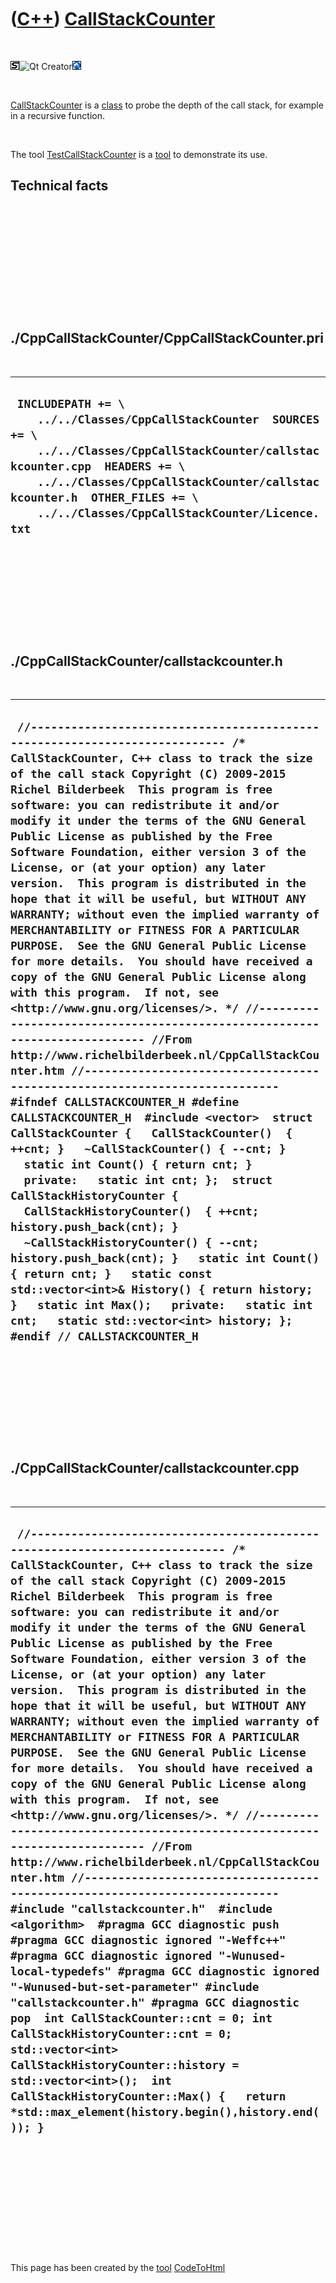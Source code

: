 



 

 

 

 

 

([C++](Cpp.md)) [CallStackCounter](CppCallStackCounter.md)
============================================================

 

![STL](PicStl.png)![Qt
Creator](PicQtCreator.png)![Lubuntu](PicLubuntu.png)

 

[CallStackCounter](CppCallStackCounter.md) is a [class](CppClass.md)
to probe the depth of the call stack, for example in a recursive
function.

 

The tool [TestCallStackCounter](ToolTestCallStackCounter.md) is a
[tool](Tools.md) to demonstrate its use.

Technical facts
---------------

 

 

 

 

 

 

./CppCallStackCounter/CppCallStackCounter.pri
---------------------------------------------

 

  -------------------------------------------------------------------------------------------------------------------------------------------------------------------------------------------------------------------------------------------------------------------------------
  ` INCLUDEPATH += \     ../../Classes/CppCallStackCounter  SOURCES += \     ../../Classes/CppCallStackCounter/callstackcounter.cpp  HEADERS += \     ../../Classes/CppCallStackCounter/callstackcounter.h  OTHER_FILES += \     ../../Classes/CppCallStackCounter/Licence.txt`
  -------------------------------------------------------------------------------------------------------------------------------------------------------------------------------------------------------------------------------------------------------------------------------

 

 

 

 

 

./CppCallStackCounter/callstackcounter.h
----------------------------------------

 

  -------------------------------------------------------------------------------------------------------------------------------------------------------------------------------------------------------------------------------------------------------------------------------------------------------------------------------------------------------------------------------------------------------------------------------------------------------------------------------------------------------------------------------------------------------------------------------------------------------------------------------------------------------------------------------------------------------------------------------------------------------------------------------------------------------------------------------------------------------------------------------------------------------------------------------------------------------------------------------------------------------------------------------------------------------------------------------------------------------------------------------------------------------------------------------------------------------------------------------------------------------------------------------------------------------------------------------------------------------------------------------------------------------------------------------------------------------------------------------------------------------------------------------------------------------------------------------------------------------------------------------------------------------------------------------------------------------
  ` //--------------------------------------------------------------------------- /* CallStackCounter, C++ class to track the size of the call stack Copyright (C) 2009-2015 Richel Bilderbeek  This program is free software: you can redistribute it and/or modify it under the terms of the GNU General Public License as published by the Free Software Foundation, either version 3 of the License, or (at your option) any later version.  This program is distributed in the hope that it will be useful, but WITHOUT ANY WARRANTY; without even the implied warranty of MERCHANTABILITY or FITNESS FOR A PARTICULAR PURPOSE.  See the GNU General Public License for more details.  You should have received a copy of the GNU General Public License along with this program.  If not, see <http://www.gnu.org/licenses/>. */ //--------------------------------------------------------------------------- //From http://www.richelbilderbeek.nl/CppCallStackCounter.htm //--------------------------------------------------------------------------- #ifndef CALLSTACKCOUNTER_H #define CALLSTACKCOUNTER_H  #include <vector>  struct CallStackCounter {   CallStackCounter()  { ++cnt; }   ~CallStackCounter() { --cnt; }   static int Count() { return cnt; }   private:   static int cnt; };  struct CallStackHistoryCounter {   CallStackHistoryCounter()  { ++cnt; history.push_back(cnt); }   ~CallStackHistoryCounter() { --cnt; history.push_back(cnt); }   static int Count() { return cnt; }   static const std::vector<int>& History() { return history; }   static int Max();   private:   static int cnt;   static std::vector<int> history; };  #endif // CALLSTACKCOUNTER_H`
  -------------------------------------------------------------------------------------------------------------------------------------------------------------------------------------------------------------------------------------------------------------------------------------------------------------------------------------------------------------------------------------------------------------------------------------------------------------------------------------------------------------------------------------------------------------------------------------------------------------------------------------------------------------------------------------------------------------------------------------------------------------------------------------------------------------------------------------------------------------------------------------------------------------------------------------------------------------------------------------------------------------------------------------------------------------------------------------------------------------------------------------------------------------------------------------------------------------------------------------------------------------------------------------------------------------------------------------------------------------------------------------------------------------------------------------------------------------------------------------------------------------------------------------------------------------------------------------------------------------------------------------------------------------------------------------------------------

 

 

 

 

 

./CppCallStackCounter/callstackcounter.cpp
------------------------------------------

 

  ---------------------------------------------------------------------------------------------------------------------------------------------------------------------------------------------------------------------------------------------------------------------------------------------------------------------------------------------------------------------------------------------------------------------------------------------------------------------------------------------------------------------------------------------------------------------------------------------------------------------------------------------------------------------------------------------------------------------------------------------------------------------------------------------------------------------------------------------------------------------------------------------------------------------------------------------------------------------------------------------------------------------------------------------------------------------------------------------------------------------------------------------------------------------------------------------------------------------------------------------------------------------------------------------------------------------------------------------------------------------------------------------------------------------------------------------------------------------------------------------------------------------------------------------------------------------------------------------------------------------------
  ` //--------------------------------------------------------------------------- /* CallStackCounter, C++ class to track the size of the call stack Copyright (C) 2009-2015 Richel Bilderbeek  This program is free software: you can redistribute it and/or modify it under the terms of the GNU General Public License as published by the Free Software Foundation, either version 3 of the License, or (at your option) any later version.  This program is distributed in the hope that it will be useful, but WITHOUT ANY WARRANTY; without even the implied warranty of MERCHANTABILITY or FITNESS FOR A PARTICULAR PURPOSE.  See the GNU General Public License for more details.  You should have received a copy of the GNU General Public License along with this program.  If not, see <http://www.gnu.org/licenses/>. */ //--------------------------------------------------------------------------- //From http://www.richelbilderbeek.nl/CppCallStackCounter.htm //--------------------------------------------------------------------------- #include "callstackcounter.h"  #include <algorithm>  #pragma GCC diagnostic push #pragma GCC diagnostic ignored "-Weffc++" #pragma GCC diagnostic ignored "-Wunused-local-typedefs" #pragma GCC diagnostic ignored "-Wunused-but-set-parameter" #include "callstackcounter.h" #pragma GCC diagnostic pop  int CallStackCounter::cnt = 0; int CallStackHistoryCounter::cnt = 0; std::vector<int> CallStackHistoryCounter::history = std::vector<int>();  int CallStackHistoryCounter::Max() {   return *std::max_element(history.begin(),history.end()); }`
  ---------------------------------------------------------------------------------------------------------------------------------------------------------------------------------------------------------------------------------------------------------------------------------------------------------------------------------------------------------------------------------------------------------------------------------------------------------------------------------------------------------------------------------------------------------------------------------------------------------------------------------------------------------------------------------------------------------------------------------------------------------------------------------------------------------------------------------------------------------------------------------------------------------------------------------------------------------------------------------------------------------------------------------------------------------------------------------------------------------------------------------------------------------------------------------------------------------------------------------------------------------------------------------------------------------------------------------------------------------------------------------------------------------------------------------------------------------------------------------------------------------------------------------------------------------------------------------------------------------------------------

 

 

 

 

 





 




This page has been created by the [tool](Tools.md)
[CodeToHtml](ToolCodeToHtml.md)

